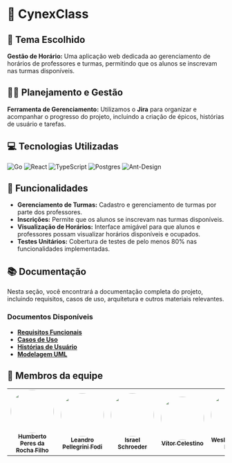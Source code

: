 # 📒 CynexClass

## 📅 Tema Escolhido
**Gestão de Horário:** Uma aplicação web dedicada ao gerenciamento de horários de professores e turmas, permitindo que os alunos se inscrevam nas turmas disponíveis.

## ✍🏻 Planejamento e Gestão
**Ferramenta de Gerenciamento:** Utilizamos o **Jira** para organizar e acompanhar o progresso do projeto, incluindo a criação de épicos, histórias de usuário e tarefas.

## 💻 Tecnologias Utilizadas

  ![Go](https://img.shields.io/badge/go-%2300ADD8.svg?style=for-the-badge&logo=go&logoColor=white) ![React](https://img.shields.io/badge/react-%2320232a.svg?style=for-the-badge&logo=react&logoColor=%2361DAFB) ![TypeScript](https://img.shields.io/badge/typescript-%23007ACC.svg?style=for-the-badge&logo=typescript&logoColor=white) ![Postgres](https://img.shields.io/badge/postgres-%23316192.svg?style=for-the-badge&logo=postgresql&logoColor=white) ![Ant-Design](https://img.shields.io/badge/-AntDesign-%230170FE?style=for-the-badge&logo=ant-design&logoColor=white) 

## 🚀 Funcionalidades
- **Gerenciamento de Turmas:** Cadastro e gerenciamento de turmas por parte dos professores.
- **Inscrições:** Permite que os alunos se inscrevam nas turmas disponíveis.
- **Visualização de Horários:** Interface amigável para que alunos e professores possam visualizar horários disponíveis e ocupados.
- **Testes Unitários:** Cobertura de testes de pelo menos 80% nas funcionalidades implementadas.

## 📚 Documentação

Nesta seção, você encontrará a documentação completa do projeto, incluindo requisitos, casos de uso, arquitetura e outros materiais relevantes.

### Documentos Disponíveis
- **[Requisitos Funcionais](https://github.com/user-attachments/files/17424718/Requisitos_CynexClass.pdf)**
- **[Casos de Uso](link-para-o-documento)**
- **[Histórias de Usuário](link-para-o-documento)**
- **[Modelagem UML](link-para-o-documento)**

## 👥 Membros da equipe

<table align="center">
  <tr>
    <td align="center"><a href="https://github.com/humberto-peres"><img style="border-radius: 50%;" src="https://avatars.githubusercontent.com/u/118866895?s=400&u=a12412e21705d58ab604be67c1e1431c80174b64&v=4" width="100px;" /><br /><sub><b>Humberto Peres da Rocha Filho</b></sub></a><br /><a href="https://github.com/humberto-peres" title="Humberto Peres da Rocha Filho"></a></td>
    <td align="center"><a href="https://github.com/Pellegr1n1"><img style="border-radius: 50%;" src="https://avatars.githubusercontent.com/u/119978954?v=4" width="100px;"/><br /><sub><b>Leandro Pellegrini Fodi</b></sub></a><br /><a href="https://github.com/Pellegr1n1" title="Leandro Pellegrini Fodi"></a></td>
    <td align="center"><a href="https://github.com/icl00ud"><img style="border-radius: 50%;" src="https://avatars.githubusercontent.com/u/98751190?v=4" width="100px;" alt=""/><br /><sub><b>Israel Schroeder</b></sub></a><br /><a href="https://github.com/icl00ud" title="Israel Moreira"></a></td>
    <td align="center"><a href="https://github.com/v0cs"><img style="border-radius: 50%;" src="https://avatars.githubusercontent.com/u/104214178?v=4" width="100px;"/><br /><sub><b>Vítor Celestino</b></sub></a><br /><a href="https://github.com/v0cs" title="Vítor Celestino"></a></td>
    <td align="center"><a href="https://github.com/WesllyHn"><img style="border-radius: 50%;" src="https://avatars.githubusercontent.com/u/117309594?v=4" width="100px;"/><br /><sub><b>Weslly Hendler Neres</b></sub></a><br /><a href=https://github.com/WesllyHn" title="Weslly Hendler Neres"></a></td>
  </tr>
</table>
